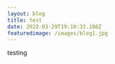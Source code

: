 ```yaml
---
layout: blog
title: test
date: 2022-03-29T19:10:33.186Z
featuredimage: /images/blog1.jpg
---
```

testing